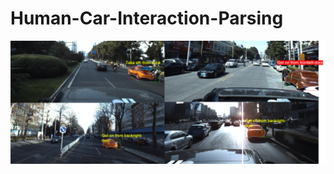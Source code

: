 # Human-Car-Interaction-Parsing
<img src="https://github.com/zongdai/Human-Car-Interaction-Parsing/blob/master/res2.png" width="860"/>

